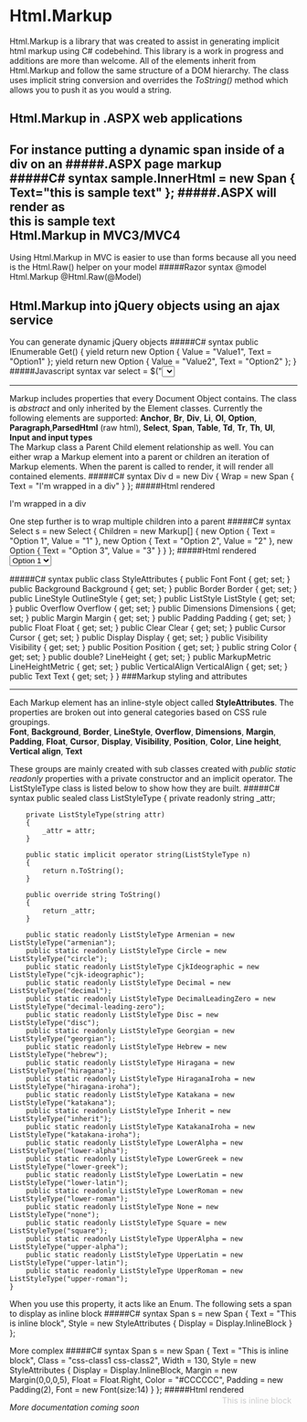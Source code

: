 Html.Markup 
==
Html.Markup is a library that was created to assist in generating implicit html markup using C\# codebehind.
This library is a work in progress and additions are more than welcome. All of the elements inherit from Html.Markup and follow the same structure of a DOM hierarchy.
The class uses implicit string conversion and overrides the *ToString()* method which allows you to push it as you would a string.

Html.Markup in .ASPX web applications
---

For instance putting a dynamic span inside of a div on an 
#####.ASPX page markup
	<div id="sample" runat="server"></div>
#####C\# syntax
	sample.InnerHtml = new Span
	{
		Text="this is sample text"
	};
#####.ASPX will render as
	<div id="sample" runat="server"><span>this is sample text</span></div>
Html.Markup in MVC3/MVC4
---
Using Html.Markup in MVC is easier to use than forms because all you need is the Html.Raw() helper on your model
#####Razor syntax
	@model Html.Markup
	@Html.Raw(@Model)

Html.Markup into jQuery objects using an ajax service
---
You can generate dynamic jQuery objects 
#####C\# syntax
	public IEnumerable<string> Get()
	{
		yield return new Option
		{
			Value = "Value1",
			Text = "Option1"
		};
		yield return new Option
		{
			Value = "Value2",
			Text = "Option2"
		};
	}
#####Javascript syntax
	var select = $("<select/>");
	$.get("/ajaxservice")
	.done(function(markup) {
		$.each(markup, function(k,v) {
			$(v).appendTo(select);
		});
	});
###Markup properties
- - -
Markup includes properties that every Document Object contains. The class is *abstract* and only inherited by the Element classes. Currently the following elements are supported:
**Anchor**,	**Br**, **Div**, **Li**, **Ol**, **Option**, **Paragraph**,**ParsedHtml** (raw html), **Select**, **Span**, **Table**, **Td**, **Tr**, **Th**, **Ul**, **Input and input types**  
The Markup class a Parent Child element relationship as well. You can either wrap a Markup element into a parent or children an iteration of Markup elements. When the parent is called to render, it will render all contained elements.
#####C\# syntax
	Div d = new Div
	{
		Wrap = new Span
		{
			Text = "I'm wrapped in a div"
		}
	};
#####Html rendered
	<div><span>I'm wrapped in a div</span></div>
  
One step further is to wrap multiple children into a parent
#####C\# syntax
	Select s = new Select
	{
		Children = new Markup[]
		{
			new Option
			{
				Text = "Option 1",
				Value = "1"
			},
			new Option
			{
				Text = "Option 2",
				Value = "2"
			},
			new Option
			{
				Text = "Option 3",
				Value = "3"
			}
		}
	};
#####Html rendered
	<select>
		<option value="1">Option 1</option>
		<option value="2">Option 2</option>
		<option value="3">Option 3</option>
	</select>
  
#####C\# syntax
	public class StyleAttributes
    {
        public Font Font { get; set; }
        public Background Background { get; set; }
        public Border Border { get; set; }
        public LineStyle OutlineStyle { get; set; }
        public ListStyle ListStyle { get; set; }
        public Overflow Overflow { get; set; }
        public Dimensions Dimensions { get; set; }
        public Margin Margin { get; set; }
        public Padding Padding { get; set; }
        public Float Float { get; set; }
        public Clear Clear { get; set; }
        public Cursor Cursor { get; set; }
        public Display Display { get; set; }
        public Visibility Visibility { get; set; }
        public Position Position { get; set; }
        public string Color { get; set; }
        public double? LineHeight { get; set; }
        public MarkupMetric LineHeightMetric { get; set; }
        public VerticalAlign VerticalAlign { get; set; }
        public Text Text { get; set; }
	}
###Markup styling and attributes
- - -
Each Markup element has an inline-style object called **StyleAttributes**. The properties are broken out into general categories based on CSS rule groupings.  
**Font**, **Background**, **Border**, **LineStyle**, **Overflow**, **Dimensions**, **Margin**, **Padding**, **Float**, **Cursor**, **Display**, **Visibility**, **Position**, **Color**, **Line height**, **Vertical align**, **Text**  
  

These groups are mainly created with sub classes created with *public static readonly* properties with a private constructor and an implicit operator. The ListStyleType class is listed below to show how they are built.
#####C\# syntax
	public sealed class ListStyleType
    {
		private readonly string _attr;

        private ListStyleType(string attr)
        {
            _attr = attr;
        }

        public static implicit operator string(ListStyleType n)
        {
            return n.ToString();
        }

        public override string ToString()
        {
            return _attr;
        }

        public static readonly ListStyleType Armenian = new ListStyleType("armenian");
        public static readonly ListStyleType Circle = new ListStyleType("circle");
        public static readonly ListStyleType CjkIdeographic = new ListStyleType("cjk-ideographic");
        public static readonly ListStyleType Decimal = new ListStyleType("decimal");
        public static readonly ListStyleType DecimalLeadingZero = new ListStyleType("decimal-leading-zero");
        public static readonly ListStyleType Disc = new ListStyleType("disc");
        public static readonly ListStyleType Georgian = new ListStyleType("georgian");
        public static readonly ListStyleType Hebrew = new ListStyleType("hebrew");
        public static readonly ListStyleType Hiragana = new ListStyleType("hiragana");
        public static readonly ListStyleType HiraganaIroha = new ListStyleType("hiragana-iroha");
        public static readonly ListStyleType Katakana = new ListStyleType("katakana");
        public static readonly ListStyleType Inherit = new ListStyleType("inherit");
        public static readonly ListStyleType KatakanaIroha = new ListStyleType("katakana-iroha");
        public static readonly ListStyleType LowerAlpha = new ListStyleType("lower-alpha");
        public static readonly ListStyleType LowerGreek = new ListStyleType("lower-greek");
        public static readonly ListStyleType LowerLatin = new ListStyleType("lower-latin");
        public static readonly ListStyleType LowerRoman = new ListStyleType("lower-roman");
        public static readonly ListStyleType None = new ListStyleType("none");
        public static readonly ListStyleType Square = new ListStyleType("square");
        public static readonly ListStyleType UpperAlpha = new ListStyleType("upper-alpha");
        public static readonly ListStyleType UpperLatin = new ListStyleType("upper-latin");
        public static readonly ListStyleType UpperRoman = new ListStyleType("upper-roman");
    }
When you use this property, it acts like an Enum. The following sets a span to display as inline block
#####C\# syntax
	Span s = new Span
	{
		Text = "This is inline block",
		Style = new StyleAttributes
		{
			Display = Display.InlineBlock
		}
	};

More complex
#####C\# syntax
	Span s = new Span
	{
		Text = "This is inline block",
		Class = "css-class1 css-class2",
		Width = 130,
		Style = new StyleAttributes
		{
			Display = Display.InlineBlock,
			Margin = new Margin(0,0,0,5),
			Float = Float.Right,
			Color = "#CCCCCC",
			Padding = new Padding(2),
			Font = new Font(size:14)
		}
	};
#####Html rendered
	<span style="font-size:14px;width:130px;margin-top:0px;margin-right:0px;margin-left:5px;margin-bottom:0px;padding:2px;float:right;display:inline-block;color:#CCCCCC" class="css-class1 css-class2">This is inline block</span>

*More documentation coming soon*